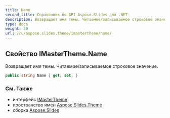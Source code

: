 ```yaml
---
title: Name
second_title: Справочник по API Aspose.Slides для .NET
description: Возвращает имя темы. Читаемое/записываемое строковое значение.
type: docs
weight: 30
url: /ru/aspose.slides.theme/imastertheme/name/
---
```


## Свойство IMasterTheme.Name

Возвращает имя темы. Читаемое/записываемое строковое значение.

```csharp
public string Name { get; set; }
```

### См. Также

* интерфейс [IMasterTheme](../../imastertheme)
* пространство имен [Aspose.Slides.Theme](../../imastertheme)
* сборка [Aspose.Slides](../../../)

<!-- DO NOT EDIT: сгенерировано xmldocmd для Aspose.Slides.dll -->